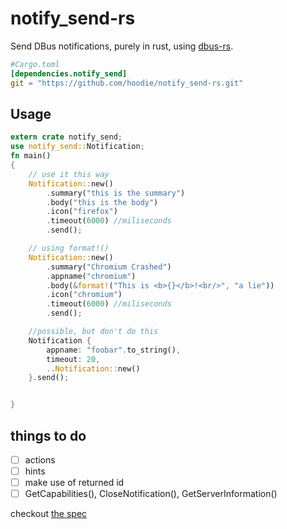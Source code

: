# notify_send-rs
Send DBus notifications, purely in rust,
using [dbus-rs](https://github.com/diwic/dbus-rs/).


```toml
#Cargo.toml
[dependencies.notify_send]
git = "https://github.com/hoodie/notify_send-rs.git"
```
## Usage

```rust
extern crate notify_send;
use notify_send::Notification;
fn main()
{
    // use it this way
    Notification::new()
        .summary("this is the summary")
        .body("this is the body")
        .icon("firefox")
        .timeout(6000) //miliseconds
        .send();

    // using format!()
    Notification::new()
        .summary("Chromium Crashed")
        .appname("chromium")
        .body(&format!("This is <b>{}</b>!<br/>", "a lie"))
        .icon("chromium")
        .timeout(6000) //miliseconds
        .send();

    //possible, but don't do this
    Notification {
        appname: "foobar".to_string(),
        timeout: 20,
        ..Notification::new()
    }.send();


}

```

## things to do

* [ ] actions
* [ ] hints
* [ ] make use of returned id
* [ ] GetCapabilities(), CloseNotification(), GetServerInformation()

checkout [the spec](http://www.galago-project.org/specs/notification/0.9/index.html)
